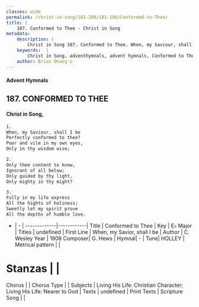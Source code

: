 ```yaml
---
classes: wide
permalink: /christ-in-song/101-200/181-190/Conformed-to-Thee/
title: |
    187. Conformed to Thee - Christ in Song
metadata:
    description: |
        Christ in Song 187. Conformed to Thee. When, my Saviour, shall I be Perfectly conformed to thee? Poor and vile in my own eyes, Only in thy wisdom wise;
    keywords:  |
        Christ in Song, adventhymnals, advent hymnals, Conformed to Thee, When, my Savior, shall I be . 
    author: Brian Onang'o
---
```


#### Advent Hymnals
## 187. CONFORMED TO THEE
####  Christ in Song,

```txt
1.
When, my Saviour, shall I be
Perfectly conformed to thee?
Poor and vile in my own eyes,
Only in thy wisdom wise;

2.
Only thee content to know,
Ignorant of all below;
Only guided by thy light,
Only mighty in thy might?

3.
Fully in my life express
All the hights of holiness;
Sweetly let my spirit prove
All the depths of humble love.

```

- |   -  |
-------------|------------|
Title | Conformed to Thee |
Key | E♭ Major |
Titles | undefined |
First Line | When, my Savior, shall I be  |
Author | C. Wesley
Year | 1908
Composer| G. Hews |
Hymnal|  - |
Tune| HOLLEY |
Metrical pattern | |
# Stanzas |  |
Chorus |  |
Chorus Type |  |
Subjects | Living His Life: Christian Character; Living His Life: Nearer to God |
Texts | undefined |
Print Texts | 
Scripture Song |  |
    
